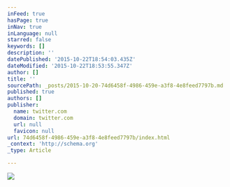 ```yaml
---
inFeed: true
hasPage: true
inNav: true
inLanguage: null
starred: false
keywords: []
description: ''
datePublished: '2015-10-22T18:54:03.435Z'
dateModified: '2015-10-22T18:53:55.347Z'
author: []
title: ''
sourcePath: _posts/2015-10-20-74d6458f-4986-459e-a3f8-4e8feed7797b.md
published: true
authors: []
publisher:
  name: twitter.com
  domain: twitter.com
  url: null
  favicon: null
url: 74d6458f-4986-459e-a3f8-4e8feed7797b/index.html
_context: 'http://schema.org'
_type: Article

---
```

![](https://pbs.twimg.com/media/CQpzm8KUAAAe1Eb.jpg:large)